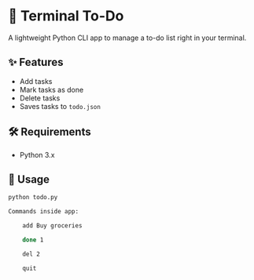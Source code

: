 # 📝 Terminal To-Do

A lightweight Python CLI app to manage a to-do list right in your terminal.

## ✨ Features
- Add tasks
- Mark tasks as done
- Delete tasks
- Saves tasks to `todo.json`

## 🛠 Requirements
- Python 3.x

## 🚀 Usage
```bash
python todo.py

Commands inside app:

    add Buy groceries

    done 1

    del 2

    quit

